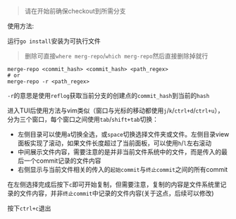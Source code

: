> 请在开始前确保checkout到所需分支

使用方法:

运行`go install`安装为可执行文件

> 删除可直接`where merg-repo`/`which merg-repo`然后直接删除掉就行

```
merge-repo <commit_hash> <commit_hash> <path_regex>
# or
merge-repo -r <path_regex>
```

`-r`的意思是使用`reflog`获取当前分支的创建点的`commit_hash`到当前的`hash`

进入TUI后使用方法与vim类似（窗口与光标的移动都使用`j`/`k`/`ctrl+d`/`ctrl+u`），分为三个窗口，每个窗口之间使用`tab`/`shift+tab`切换：

- 左侧目录可以使用`a`切换全选，或`space`切换选择文件夹或文件。左侧目录view面板实现了滚动，如果文件长度超过了当前面板，可以使用`h`/`l`左右滚动
- 中间展示文件内容，需要注意的是并非当前文件系统中的文件，而是传入的最后一个commit记录的文件内容
- 右侧显示与当前文件相关的传入的`起始commit`与`终止commit`之间的所有commit

在左侧选择完成后按下`c`即可开始复制，但需要注意，复制的内容是文件系统里记录的文件内容，并非`终止commit`中记录的文件内容(关于这点，后续可以修改)

按下`ctrl+c`退出
